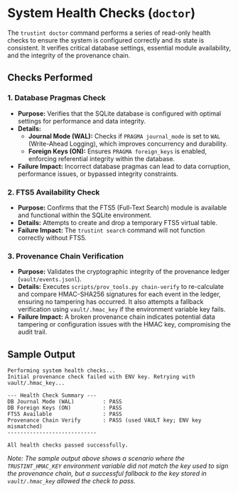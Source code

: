 # System Health Checks (`doctor`)

The `trustint doctor` command performs a series of read-only health checks to ensure the system is configured correctly and its state is consistent. It verifies critical database settings, essential module availability, and the integrity of the provenance chain.

## Checks Performed

### 1. Database Pragmas Check

-   **Purpose:** Verifies that the SQLite database is configured with optimal settings for performance and data integrity.
-   **Details:**
    -   **Journal Mode (WAL):** Checks if `PRAGMA journal_mode` is set to `WAL` (Write-Ahead Logging), which improves concurrency and durability.
    -   **Foreign Keys (ON):** Ensures `PRAGMA foreign_keys` is enabled, enforcing referential integrity within the database.
-   **Failure Impact:** Incorrect database pragmas can lead to data corruption, performance issues, or bypassed integrity constraints.

### 2. FTS5 Availability Check

-   **Purpose:** Confirms that the FTS5 (Full-Text Search) module is available and functional within the SQLite environment.
-   **Details:** Attempts to create and drop a temporary FTS5 virtual table.
-   **Failure Impact:** The `trustint search` command will not function correctly without FTS5.

### 3. Provenance Chain Verification

-   **Purpose:** Validates the cryptographic integrity of the provenance ledger (`vault/events.jsonl`).
-   **Details:** Executes `scripts/prov_tools.py chain-verify` to re-calculate and compare HMAC-SHA256 signatures for each event in the ledger, ensuring no tampering has occurred. It also attempts a fallback verification using `vault/.hmac_key` if the environment variable key fails.
-   **Failure Impact:** A broken provenance chain indicates potential data tampering or configuration issues with the HMAC key, compromising the audit trail.

## Sample Output

```
Performing system health checks...
Initial provenance check failed with ENV key. Retrying with vault/.hmac_key...

--- Health Check Summary ---
DB Journal Mode (WAL)         : PASS
DB Foreign Keys (ON)          : PASS
FTS5 Available                : PASS
Provenance Chain Verify       : PASS (used VAULT key; ENV key mismatched)
----------------------------

All health checks passed successfully.
```

*Note: The sample output above shows a scenario where the `TRUSTINT_HMAC_KEY` environment variable did not match the key used to sign the provenance chain, but a successful fallback to the key stored in `vault/.hmac_key` allowed the check to pass.*
